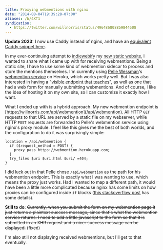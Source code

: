 ```yaml
---
title: Proxying webmentions with nginx
date: "2014-08-04T19:39:28-07:00"
aliases: /b/4XT1
syndication:
  - https://twitter.com/willnorris/status/496486808859844608
---
```


**Update 2023:** I now use Caddy instead of nginx,
and have an [equivalent Caddy snippet here](/2023/caddy-snippets/).

In my ever-continuing attempt to [indiewebify][] my [new static website][], I wanted to share what I came up with for
receiving webmentions. Being a static site, I have to use some kind of webmention sidecar to process and store the
mentions themselves. I'm currently using [Pelle Wessman][]'s [webmention service][] on Heroku, which works pretty well.
But I was also interested in having a "[visible endpoint that teaches][]", as well as one that had a web form for
manually submitting webmentions. And of course, I like the idea of hosting it on my own site, so I can customize it
exactly how I want.

What I ended up with is a hybrid approach. My new webmention endpoint is
[https://willnorris.com/api/webmention](/api/webmention). All HTTP `GET` requests to that URL are served by a static
file on my webserver, while HTTP `POST` requests are forwarded to Pelle's webmention service using nginx's proxy module.
I feel like this gives me the best of both worlds, and the configuration to do it was surprisingly simple:

```nginx
location = /api/webmention {
  if ($request_method = POST) {
    proxy_pass https://webmention.herokuapp.com;
  }
  try_files $uri $uri.html $uri/ =404;
}
```

I did luck out in that Pelle chose `/api/webmention` as the path for his webmention endpoint. This is exactly what I was
wanting to use, which means the proxy just works. Had I wanted to map a different path, it would have been a little more
complicated because nginx has some limits on how proxies can be configured inside `if` blocks ([this stackoverflow
post][] has some details).

[indiewebify]: https://indiewebify.me/
[new static website]: /2014/07/one-step-forward-two-steps-back
[Pelle Wessman]: http://voxpelli.com/
[webmention service]: https://webmention.herokuapp.com/
[visible endpoint that teaches]: https://indieweb.org/irc/2014-05-04/line/1399233029
[this stackoverflow post]: https://stackoverflow.com/questions/10627596/nginx-proxy-or-rewrite-depending-on-user-agent

**Still to do:** <s>Currently, when you submit the form on my webmention page it just returns a plaintext success
message, since that's what the webmention service returns. I need to add a little javascript to the form so that it is
submitted in an XHR request and a nicer success message can be displayed.</s> (fixed)

I'm also still not displaying received webmentions, but I'll get to that eventually.
